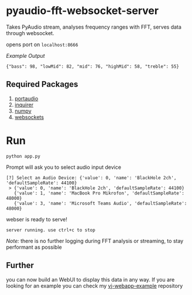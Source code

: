 # pyaudio-fft-websocket-server

Takes PyAudio stream, analyses frequency ranges with FFT, serves data through websocket.

opens port on `localhost:8666`

*Example Output*
```
{"bass": 98, "lowMid": 82, "mid": 76, "highMid": 58, "treble": 55}
```

## Required Packages

1. [portaudio](https://pypi.org/project/PyAudio/)
2. [inquirer](https://pypi.org/project/inquirer/)
3. [numpy](https://pypi.org/project/numpy/)
4. [websockets](https://pypi.org/project/websockets/)

# Run

```
python app.py
```

Prompt will ask you to select audio input device

```
[?] Select an Audio Device: {'value': 0, 'name': 'BlackHole 2ch', 'defaultSampleRate': 44100}
 > {'value': 0, 'name': 'BlackHole 2ch', 'defaultSampleRate': 44100}
   {'value': 1, 'name': 'MacBook Pro Mikrofon', 'defaultSampleRate': 48000}
   {'value': 3, 'name': 'Microsoft Teams Audio', 'defaultSampleRate': 48000}
```

webser is ready to serve!

```
server running. use ctrl+c to stop
```

*Note:* there is no further logging during FFT analysis or streaming, to stay performant as possible

## Further

you can now build an WebUI to display this data in any way. If you are looking for an example you can check my [vj-webapp-example](https://github.com/straczowski/vj-webapp-example) repository

